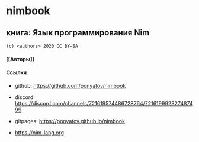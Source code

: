 #  nimbook
## книга: Язык программирования Nim

```
(c) <authors> 2020 CC BY-SA
```
#### [[Авторы]]

#### Ссылки

* github: https://github.com/ponyatov/nimbook

* discord: https://discord.com/channels/721619574486728764/721619992327487499

* gitpages: https://ponyatov.github.io/nimbook

* https://nim-lang.org
